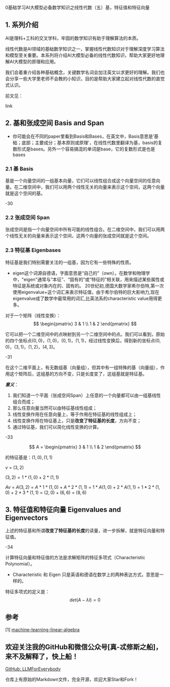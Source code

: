 0基础学习AI大模型必备数学知识之线性代数（五）基，特征值和特征向量

## 1. 系列介绍

AI是理科+工科的交叉学科，牢固的数学知识有助于理解算法的本质。

线性代数是AI领域的基础数学知识之一，掌握线性代数知识对于理解深度学习算法和模型至关重要。本系列将介绍AI大模型必备的线性代数知识，帮助大家更好地理解AI大模型的原理和应用。

我们会着重介绍各种基础概念，关键数学名词会加注英文以求更好的理解。我们也会分享一些大学里老师不会教的小知识，目的是帮助大家建立起对线性代数的直觉式认识。

前文见：

link

## 2. 基和张成空间 Basis and Span

- 你可能会在不同的paper里看到Basis和Bases，在英文中，Basis意思是‘基础；底部；主要成分；基本原则或原理’，在线性代数里翻译为基，basis的复数形式是bases。另外一个容易搞混的单词是base，它的复数形式是也是bases

### 2.1 基 Basis

基是一个向量空间的一组基本向量，它们可以线性组合成这个向量空间的任意向量。在二维空间中，我们可以用两个线性无关的向量来表示这个空间，这两个向量就是这个空间的基。

-30

### 2.2 张成空间 Span

张成空间是指一个向量空间中所有可能的线性组合。在二维空间中，我们可以用两个线性无关的向量来表示这个空间，这两个向量的张成空间就是这个空间。

### 2.3 特征基 Eigenbases

特征基是我们特别需要关注的一组基，因为它有一些特殊的性质。

- eigen这个词源自德语，字面意思是“自己的”（own）。在数学和物理学中，"eigen"通常与“本征”、“固有的”或“特征的”相关联，用来描述某些属性或特征是系统或对象内在的、固有的。
20世纪初,德国大数学家希尔伯特,第一次使用eigenvalue+这个词汇来表示特征值，由于希尔伯特的巨大影响力,现在eigenvalue成了数学中最常用的词汇,比英法系的characteristic value用得更多。

对于一个矩阵（线性变换）：
$$ 
\begin{pmatrix}
3 & 1  \\
1 & 2  
\end{pmatrix}
$$

它可以把一个二维空间中的点映射到另一个二维空间中的点。我们可以看到，原始的四个坐标点$(0,0)$，$(1,0)$，$(0,1)$，$(1,1)$，经过线性变换后，得到新的坐标点$(0,0)$，$(3,1)$，$(1,2)$，$(4,3)$。

-31

在这个二维平面上，有无数组基（向量组），但其中有一组特殊的基（向量组），作用这个矩阵后，这组基的方向不变，只是长度变了，这组基就是特征基。

***意义***：
1. 我们知道一个平面（张成空间Span）上任意的一个向量都可以由一组基线性组合而成；
2. 那么任意向量当然可以由特征基线性组成；
3. 线性变换作用在任意向量上，等于作用在特征基的线性组成上；
4. 线性变换作用在特征基上，只是**改变了特征基的长度**，方向不变；
5. 通过特征基，我们可以简化线性变换的计算。

-33

$$ A = 
\begin{pmatrix}
3 & 1  \\
1 & 2  
\end{pmatrix}
$$

的特征基是：$(1,0),(1,1)$

$v$ = $(3,2)$

$(3,2) = 1*(1,0)+2*(1,1)$

$Av$ = $A(3,2)$ = $A*1*(1,0)+A*2*(1,1)$ = $1*A(1,0)+2*A(1,1)$ = $1*2*(1,0)+2*3*(1,1)$ = $(2,0)+(6,6)$ = $(8,6)$

## 3. 特征值和特征向量 Eigenvalues and Eigenvectors

上述的特征基和所谓**改变了特征基的长度**的读量，进一步拆解，就是特征向量和特征值。

-34

计算特征向量和特征值的方法是求解矩阵的特征多项式（Characteristic Polynomial）。

- Characteristic 和 Eigen 只是英语和德语在数学上的两种表达方式，意思是一样的。

特征多项式的定义是：
$$ det(A-\lambda I) = 0 $$

## 参考

[1] [machine-learning-linear-algebra](https://www.coursera.org/learn/machine-learning-linear-algebra/home/week/3)


## 欢迎关注我的GitHub和微信公众号[真-忒修斯之船]，来不及解释了，快上船！

[GitHub: LLMForEverybody](https://github.com/luhengshiwo/LLMForEverybody)

仓库上有原始的Markdown文件，完全开源，欢迎大家Star和Fork！